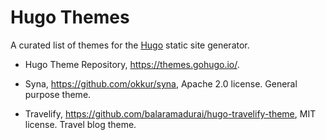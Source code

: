 # Hugo Themes
A curated list of themes for the [Hugo](https://gohugo.io/) static site generator.

- Hugo Theme Repository, https://themes.gohugo.io/.

- Syna, https://github.com/okkur/syna, Apache 2.0 license. General purpose theme.
- Travelify, https://github.com/balaramadurai/hugo-travelify-theme, MIT license. Travel blog theme.

